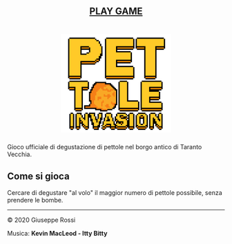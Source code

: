 <div align="center">

## [**PLAY GAME**](https://kutt.it/pettoleinvasion)

# [![icona](assets/logo.png)](https://kutt.it/pettoleinvasion)

</div>

Gioco ufficiale di degustazione di pettole nel borgo antico di Taranto Vecchia.



## Come si gioca

Cercare di degustare "al volo" il maggior numero di pettole possibile, senza prendere le bombe.

***

&copy; 2020 Giuseppe Rossi

Musica: **Kevin MacLeod - Itty Bitty**